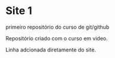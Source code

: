 # Site 1
 primeiro repositório do  curso de git/github

 Repositório criado com o curso em video.

Linha adcionada diretamente do site.
